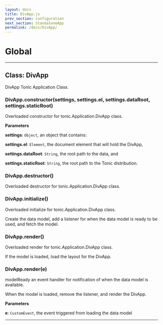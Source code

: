 ```yaml
---
layout: docs
title: DivApp.js
prev_section: configuration
next_section: StandaloneApp
permalink: /docs/DivApp/
---
```


# Global





* * *

## Class: DivApp
DivApp Tonic Application Class.

### DivApp.constructor(settings, settings.el, settings.dataRoot, settings.staticRoot)

Overloaded constructor for tonic.Application.DivApp class.

**Parameters**

**settings**: `Object`, an object that contains:

**settings.el**: `Element`, the document element that will hold the DivApp,

**settings.dataRoot**: `String`, the root path to the data, and

**settings.staticRoot**: `String`, the root path to the Tonic distribution.


### DivApp.destructor()

Overloaded destructor for tonic.Application.DivApp class.


### DivApp.initialize()

Overloaded initialize for tonic.Application.DivApp class.

   Create the data model,
   add a listener for when the data model is ready to be used, and
   fetch the model.


### DivApp.render()

Overloaded render for tonic.Application.DivApp class.

   If the model is loaded,
   load the layout for the DivApp.


### DivApp.render(e)

modelReady an event handler for notification of when the data model is available.

   When the model is loaded, remove the listener, and render the DivApp.

**Parameters**

**e**: `CustomEvent`, the event triggered from loading the data model




* * *
